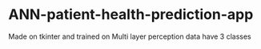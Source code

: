 # ANN-patient-health-prediction-app
Made on tkinter and trained on Multi layer perception data have 3 classes
